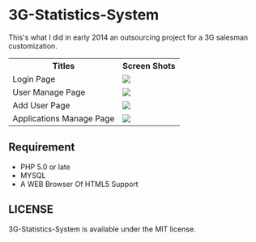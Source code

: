 # 3G-Statistics-System
This's what I did in early 2014 an outsourcing project for a 3G salesman customization.

<table>
	<tr>
		<th>Titles</th>
		<th>Screen Shots</th>
	</tr>
	<tr>
		<td>Login Page</td>
		<td><img src="ScreenShorts/login.png" /></td>
	</tr>
	<tr>
		<td>User Manage Page</td>
		<td><img src="ScreenShorts/user_manage.png" /></td>
	</tr>
	<tr>
		<td>Add User Page</td>
		<td><img src="ScreenShorts/add_user.png" /></td>
	</tr>
	<tr>
		<td>Applications Manage Page</td>
		<td><img src="ScreenShorts/applications_manage.png" /></td>
	</tr>
</table>


## Requirement
* PHP 5.0 or late
* MYSQL
* A WEB Browser Of HTML5 Support

## LICENSE

3G-Statistics-System is available under the MIT license.
